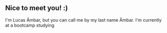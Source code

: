 ## Nice to meet you! :)

I'm Lucas Âmbar, but you can call me by my last name Âmbar. I'm currently at a bootcamp studying